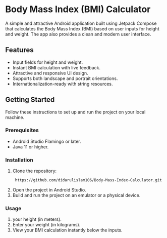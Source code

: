 # Body Mass Index (BMI) Calculator

A simple and attractive Android application built using Jetpack Compose that calculates the Body Mass Index (BMI) based on user inputs for height and weight. The app also provides a clean and modern user interface.

## Features
- Input fields for height and weight.
- Instant BMI calculation with live feedback.
- Attractive and responsive UI design.
- Supports both landscape and portrait orientations.
- Internationalization-ready with string resources.

## Getting Started
Follow these instructions to set up and run the project on your local machine.

### Prerequisites
- Android Studio Flamingo or later.
- Java 11 or higher.

### Installation
1. Clone the repository:
   ```bash
    https://github.com/didarulislam106/Body-Mass-Index-Calculator.git
2. Open the project in Android Studio.
3. Build and run the project on an emulator or a physical device.

### Usage
1. your height (in meters).
2. Enter your weight (in kilograms).
3. View your BMI calculation instantly below the inputs.
